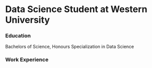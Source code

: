 # Data Science Student at Western University

### Education
Bachelors of Science, Honours Specialization in Data Science

### Work Experience
